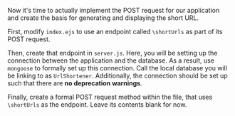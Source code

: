 <!--title={Creating the POST request}-->

Now it's time to actually implement the POST request for our application and create the basis for generating and displaying the short URL.

First, modify `index.ejs` to use an endpoint called `\shortUrls` as part of its POST request.

Then, create that endpoint in `server.js`. Here, you will be setting up the connection between the application and the database. As a result, use `mongoose` to formally set up this connection. Call the local database you will be linking to as `UrlShortener`. Additionally, the connection should be set up such that there are **no deprecation warnings**.

Finally, create a formal POST request method within the file, that uses `\shortUrls` as the endpoint. Leave its contents blank for now.